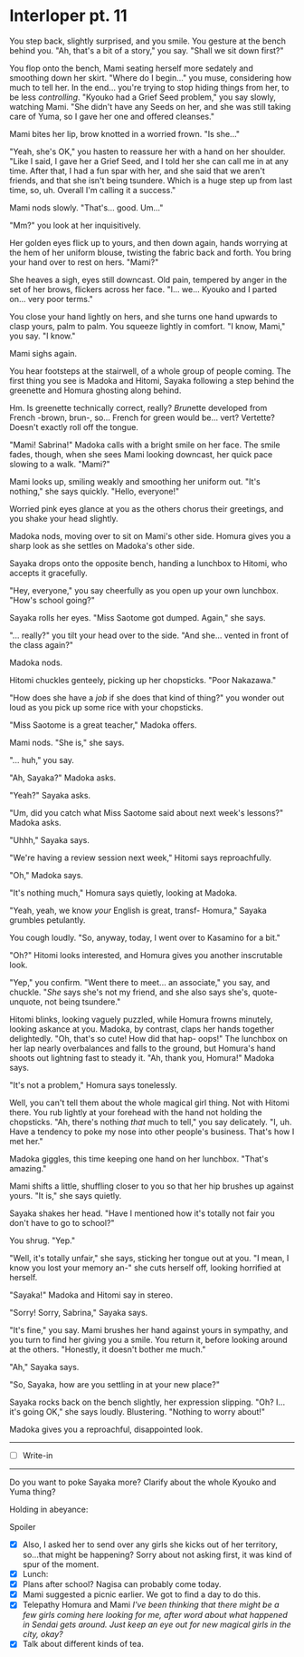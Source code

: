 # Interloper pt. 11

You step back, slightly surprised, and you smile. You gesture at the bench behind you. "Ah, that's a bit of a story," you say. "Shall we sit down first?"

You flop onto the bench, Mami seating herself more sedately and smoothing down her skirt. "Where do I begin..." you muse, considering how much to tell her. In the end... you're trying to stop hiding things from her, to be less *controlling*. "Kyouko had a Grief Seed problem," you say slowly, watching Mami. "She didn't have any Seeds on her, and she was still taking care of Yuma, so I gave her one and offered cleanses."

Mami bites her lip, brow knotted in a worried frown. "Is she..."

"Yeah, she's OK," you hasten to reassure her with a hand on her shoulder. "Like I said, I gave her a Grief Seed, and I told her she can call me in at any time. After that, I had a fun spar with her, and she said that we aren't friends, and that she isn't being tsundere. Which is a huge step up from last time, so, uh. Overall I'm calling it a success."

Mami nods slowly. "That's... good. Um..."

"Mm?" you look at her inquisitively.

Her golden eyes flick up to yours, and then down again, hands worrying at the hem of her uniform blouse, twisting the fabric back and forth. You bring your hand over to rest on hers. "Mami?"

She heaves a sigh, eyes still downcast. Old pain, tempered by anger in the set of her brows, flickers across her face. "I... we... Kyouko and I parted on... very poor terms."

You close your hand lightly on hers, and she turns one hand upwards to clasp yours, palm to palm. You squeeze lightly in comfort. "I know, Mami," you say. "I know."

Mami sighs again.

You hear footsteps at the stairwell, of a whole group of people coming. The first thing you see is Madoka and Hitomi, Sayaka following a step behind the greenette and Homura ghosting along behind.

Hm. Is greenette technically correct, really? *Brun*ette developed from French -brown, brun-, so... French for green would be... vert? Vertette? Doesn't exactly roll off the tongue.

"Mami! Sabrina!" Madoka calls with a bright smile on her face. The smile fades, though, when she sees Mami looking downcast, her quick pace slowing to a walk. "Mami?"

Mami looks up, smiling weakly and smoothing her uniform out. "It's nothing," she says quickly. "Hello, everyone!"

Worried pink eyes glance at you as the others chorus their greetings, and you shake your head slightly.

Madoka nods, moving over to sit on Mami's other side. Homura gives you a sharp look as she settles on Madoka's other side.

Sayaka drops onto the opposite bench, handing a lunchbox to Hitomi, who accepts it gracefully.

"Hey, everyone," you say cheerfully as you open up your own lunchbox. "How's school going?"

Sayaka rolls her eyes. "Miss Saotome got dumped. Again," she says.

"... really?" you tilt your head over to the side. "And she... vented in front of the class again?"

Madoka nods.

Hitomi chuckles genteely, picking up her chopsticks. "Poor Nakazawa."

"How does she have a *job* if she does that kind of thing?" you wonder out loud as you pick up some rice with your chopsticks.

"Miss Saotome is a great teacher," Madoka offers.

Mami nods. "She is," she says.

"... huh," you say.

"Ah, Sayaka?" Madoka asks.

"Yeah?" Sayaka asks.

"Um, did you catch what Miss Saotome said about next week's lessons?" Madoka asks.

"Uhhh," Sayaka says.

"We're having a review session next week," Hitomi says reproachfully.

"Oh," Madoka says.

"It's nothing much," Homura says quietly, looking at Madoka.

"Yeah, yeah, we know *your* English is great, transf- Homura," Sayaka grumbles petulantly.

You cough loudly. "So, anyway, today, I went over to Kasamino for a bit."

"Oh?" Hitomi looks interested, and Homura gives you another inscrutable look.

"Yep," you confirm. "Went there to meet... an associate," you say, and chuckle. "*She* says she's not my friend, and she also says she's, quote-unquote, not being tsundere."

Hitomi blinks, looking vaguely puzzled, while Homura frowns minutely, looking askance at you. Madoka, by contrast, claps her hands together delightedly. "Oh, that's so cute! How did that hap- oops!" The lunchbox on her lap nearly overbalances and falls to the ground, but Homura's hand shoots out lightning fast to steady it. "Ah, thank you, Homura!" Madoka says.

"It's not a problem," Homura says tonelessly.

Well, you can't tell them about the whole magical girl thing. Not with Hitomi there. You rub lightly at your forehead with the hand not holding the chopsticks. "Ah, there's nothing *that* much to tell," you say delicately. "I, uh. Have a tendency to poke my nose into other people's business. That's how I met her."

Madoka giggles, this time keeping one hand on her lunchbox. "That's amazing."

Mami shifts a little, shuffling closer to you so that her hip brushes up against yours. "It is," she says quietly.

Sayaka shakes her head. "Have I mentioned how it's totally not fair you don't have to go to school?"

You shrug. "Yep."

"Well, it's totally unfair," she says, sticking her tongue out at you. "I mean, I know you lost your memory an-" she cuts herself off, looking horrified at herself.

"Sayaka!" Madoka and Hitomi say in stereo.

"Sorry! Sorry, Sabrina," Sayaka says.

"It's fine," you say. Mami brushes her hand against yours in sympathy, and you turn to find her giving you a smile. You return it, before looking around at the others. "Honestly, it doesn't bother me much."

"Ah," Sayaka says.

"So, Sayaka, how are you settling in at your new place?"

Sayaka rocks back on the bench slightly, her expression slipping. "Oh? I... it's going OK," she says loudly. Blustering. "Nothing to worry about!"

Madoka gives you a reproachful, disappointed look.

---

- [ ] Write-in

---

Do you want to poke Sayaka more? Clarify about the whole Kyouko and Yuma thing?

Holding in abeyance:

Spoiler

- [x] Also, I asked her to send over any girls she kicks out of her territory, so...that might be happening? Sorry about not asking first, it was kind of spur of the moment.
- [x] Lunch:
- [x] Plans after school? Nagisa can probably come today.
- [x] Mami suggested a picnic earlier. We got to find a day to do this.
- [x] Telepathy Homura and Mami *I've been thinking that there might be a few girls coming here looking for me, after word about what happened in Sendai gets around. Just keep an eye out for new magical girls in the city, okay?*
- [x] Talk about different kinds of tea.

